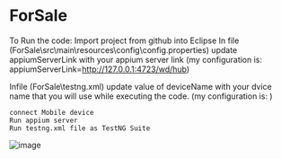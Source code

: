 # ForSale
To Run the code:
  Import project from github into Eclipse
  In file (ForSale\src\main\resources\config\config.properties) update appiumServerLink with your appium server link
   (my configuration is: appiumServerLink=http://127.0.0.1:4723/wd/hub)
   
   Infile (ForSale\testng.xml) update value of deviceName with your dvice name that you will use while executing the code.
    (my configuration is:  <parameter name="deviceName" value="Redmi 9"></parameter>)
    
    connect Mobile device
    Run appium server
    Run testng.xml file as TestNG Suite
![image](https://user-images.githubusercontent.com/53237179/210183242-cb8fbaf1-2792-4e30-8a59-05b88c2030c3.png)
